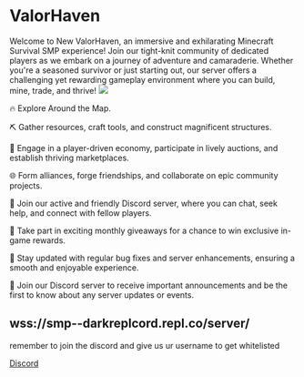 # ValorHaven
Welcome to New ValorHaven, an immersive and exhilarating Minecraft Survival SMP experience! Join our tight-knit community of dedicated players as we embark on a journey of adventure and camaraderie. Whether you're a seasoned survivor or just starting out, our server offers a challenging yet rewarding gameplay environment where you can build, mine, trade, and thrive!
![](https://minecraftstorage.com/storage/posts/6f0970bb-b0ac-4db9-9a43-9f79d04f47b1/screenshots/1.png)


🔥 Explore Around the Map.



⛏️ Gather resources, craft tools, and construct magnificent structures.



🌱 Engage in a player-driven economy, participate in lively auctions, and establish thriving marketplaces.



🌐 Form alliances, forge friendships, and collaborate on epic community projects.



💬 Join our active and friendly Discord server, where you can chat, seek help, and connect with fellow players.



🎁 Take part in exciting monthly giveaways for a chance to win exclusive in-game rewards.



🚀 Stay updated with regular bug fixes and server enhancements, ensuring a smooth and enjoyable experience.



📢 Join our Discord server to receive important announcements and be the first to know about any server updates or events.




## wss://smp--darkreplcord.repl.co/server/


remember to join the discord and give us ur username to get whitelisted


[Discord](https://discord.gg/gpetsCTedn)
